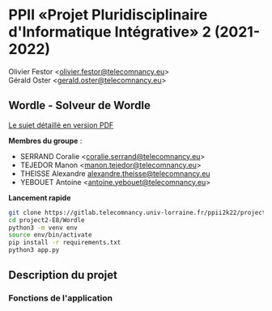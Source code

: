 # PPII «Projet Pluridisciplinaire d'Informatique Intégrative» 2 (2021-2022)

Olivier Festor <<olivier.festor@telecomnancy.eu>>  
Gérald Oster <<gerald.oster@telecomnancy.eu>>  

## Wordle - Solveur de Wordle

[Le sujet détaillé en version PDF](./Projet_P2I2_S2_2122_DP.pdf)

**Membres du groupe** :  

* SERRAND Coralie <<coralie.serrand@telecomnancy.eu>>
* TEJEDOR Manon <<manon.tejedor@telecomnancy.eu>>
* THEISSE Alexandre <alexandre.theisse@telecomnancy.eu>
* YEBOUET Antoine <<antoine.yebouet@telecomnancy.eu>>

**Lancement rapide**

```bash
git clone https://gitlab.telecomnancy.univ-lorraine.fr/ppii2k22/project2-E8.git
cd project2-E8/Wordle
python3 -m venv env
source env/bin/activate
pip install -r requirements.txt
python3 app.py
```

## **Description du projet**

### **Fonctions de l'application**


